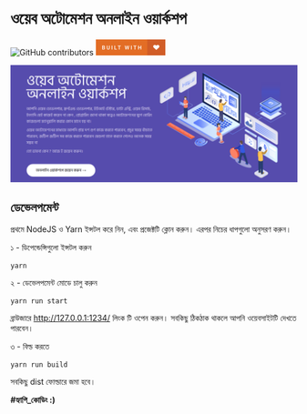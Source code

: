 # ওয়েব অটোমেশন অনলাইন ওয়ার্কশপ

![GitHub contributors](https://img.shields.io/github/contributors/code-eating-ants/web-automation-workshop?style=for-the-badge)
![Built With Love](assets/built-with-love.png)

![](assets/preview.png)

## ডেভেলপমেন্ট

প্রথমে NodeJS ও Yarn ইন্সটল করে নিন, এবং প্রজেক্টটি ক্লোন করুন। এরপর নিচের ধাপগুলো অনুসরণ করুন।

১ - ডিপেন্ডেন্সিগুলো ইন্সটল করুন
```
yarn
```

২ - ডেভেলপমেন্ট মোডে চালু করুন
```
yarn run start
```

ব্রাউজারে http://127.0.0.1:1234/ লিংক টি ওপেন করুন। সবকিছু ঠিকঠাক থাকলে আপনি ওয়েবসাইটটি দেখতে পারবেন। 

৩ - বিল্ড করতে
```
yarn run build
```

সবকিছু dist ফোল্ডারে জমা হবে।

**#হ্যাপি_কোডিং :)**
